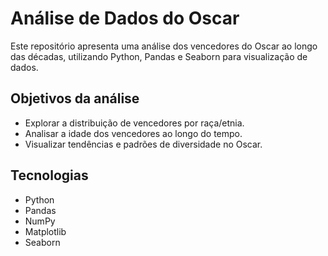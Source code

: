 # Análise de Dados do Oscar

Este repositório apresenta uma análise dos vencedores do Oscar ao longo das décadas, utilizando Python, Pandas e Seaborn para visualização de dados.

## Objetivos da análise
- Explorar a distribuição de vencedores por raça/etnia.
- Analisar a idade dos vencedores ao longo do tempo.
- Visualizar tendências e padrões de diversidade no Oscar.

## Tecnologias
- Python
- Pandas
- NumPy
- Matplotlib
- Seaborn